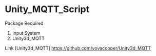 # Unity_MQTT_Script

Package Required
1. Input System
2. Unity3d_MQTT

Link
[Unity3d_MQTT] https://github.com/vovacooper/Unity3d_MQTT

